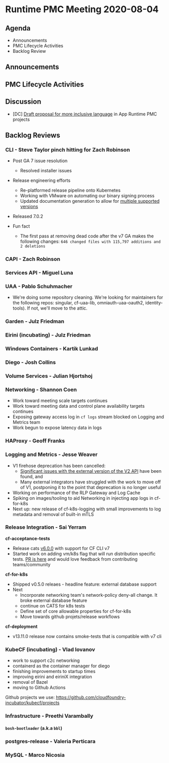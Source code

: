 # Runtime PMC Meeting 2020-08-04

## Agenda

* Announcements
* PMC Lifecycle Activities
* Backlog Review


## Announcements


## PMC Lifecycle Activities


## Discussion

- [DC] [Draft proposal for more inclusive language](https://docs.google.com/document/d/1tulsUpqIYPKvKfYZrPMmpF0JwM-dc-gLlAgfPsmSI9k/edit) in App Runtime PMC projects


## Backlog Reviews

### CLI - Steve Taylor pinch hitting for Zach Robinson
- Post GA 7 issue resolution
  - Resolved installer issues

- Release engineering efforts
  - Re-platformed release pipeline onto Kubernetes
  - Working with VMware on automating our binary signing process
  - Updated documentation generation to allow for [multiple supported versions](http://docs-cf-cli-staging.cfapps.io/)

- Released 7.0.2

- Fun fact
  - The first pass at removing dead code after the v7 GA makes the following changes:
    ```646 changed files with 115,797 additions and 2 deletions```


### CAPI - Zach Robinson


### Services API - Miguel Luna


### UAA - Pablo Schuhmacher
- We're doing some repository cleaning. We're looking for maintainers for the following repos: singular, cf-uaa-lib, omniauth-uaa-oauth2, identity-tools). If not, we'll move to the attic.

### Garden - Julz Friedman


### Eirini (incubating) - Julz Friedman


### Windows Containers - Kartik Lunkad


### Diego - Josh Collins


### Volume Services - Julian Hjortshoj


### Networking - Shannon Coen
- Work toward meeting scale targets continues
- Work toward meeting data and control plane availability targets continues
- Exposing gateway access log in `cf logs` stream blocked on Logging and Metrics team
- Work begun to expose latency data in logs

### HAProxy - Geoff Franks


### Logging and Metrics - Jesse Weaver
- V1 firehose deprecation has been cancelled:
  - [Significant issues with the external version of the V2 API](https://github.com/cloudfoundry/loggregator-release/issues/406) have been found, and
  - Many external integrators have struggled with the work to move off of V1, postponing it to the point that deprecation is no longer useful
- Working on performance of the RLP Gateway and Log Cache
- Spiking on images/tooling to aid Networking in injecting app logs in cf-for-k8s
- Next up: new release of cf-k8s-logging with small improvements to log metadata and removal of built-in mTLS

### Release Integration - Sai Yerram
**cf-acceptance-tests**
- Release cats [v6.0.0](https://github.com/cloudfoundry/cf-acceptance-tests/releases/tag/v6.0.0) with support for CF CLI v7
- Started work on adding vm/k8s flag that will run distribution specific tests. [PR is here](https://github.com/cloudfoundry/cf-acceptance-tests/pull/429) and would love feedback from contributing teams/community 

**cf-for-k8s**
- Shipped v0.5.0 releaes - headline feature: external database support
- Next
  - Incorporate networking team's network-policy deny-all change. It broke external database feature
  - continue on CATS for k8s tests
  - Define set of core allowable properties for cf-for-k8s
  - Move towards github projets/release workflows

**cf-deployment**
- v13.11.0 release now contains smoke-tests that is compatible with v7 cli 

### KubeCF (incubating) - Vlad Iovanov

- work to support c2c networking
- containerd as the container manager for diego
- finishing improvements to startup times
- improving eirini and eiriniX integration
- removal of Bazel
- moving to Github Actions

Github projects we use:
https://github.com/cloudfoundry-incubator/kubecf/projects

### Infrastructure - Preethi Varambally

#### `bosh-bootloader` (a.k.a `bbl`)


### postgres-release - Valeria Perticara


### MySQL - Marco Nicosia
